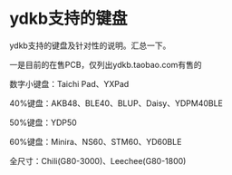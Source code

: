 # ydkb支持的键盘

ydkb支持的键盘及针对性的说明。汇总一下。

一是目前的在售PCB，仅列出ydkb.taobao.com有售的

数字小键盘：Taichi Pad、YXPad

40%键盘：AKB48、BLE40、BLUP、Daisy、YDPM40BLE

50%键盘：YDP50

60%键盘：Minira、NS60、STM60、YD60BLE

全尺寸：Chili\(G80-3000\)、Leechee\(G80-1800\)


